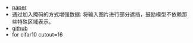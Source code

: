 * [paper](paper/2017-Improved%20Regularization%20of%20Convolutional%20Neural%20Networks%20with%20Cutout.pdf)
* 通过加入掩码的方式增强数据: 将输入图片进行部分遮挡，鼓励模型不依赖那些特殊区域表示。
* [github](data_argument/cutout.py)
* for cifar10 cutout=16